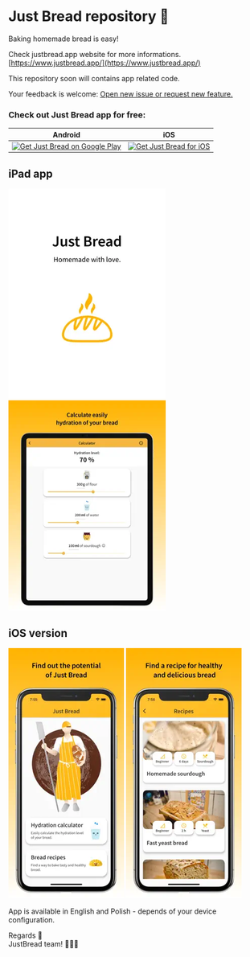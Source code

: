 # Just Bread repository 🥖

Baking homemade bread is easy!

Check justbread.app website for more informations. [https://www.justbread.app/](https://www.justbread.app/)  

This repository soon will contains app related code. 

Your feedback is welcome: [Open new issue or request new feature.](https://github.com/niezdamy/just-bread/issues/new)



### Check out Just Bread app for free:

Android | iOS
---|---
<a href='https://play.google.com/store/apps/details?id=app.JustBread&pcampaignid=pcampaignidMKT-Other-global-all-co-prtnr-py-PartBadge-Mar2515-1'><img width=200 alt='Get Just Bread on Google Play' src='https://play.google.com/intl/en_us/badges/static/images/badges/en_badge_web_generic.png'/> | <a href='https://apps.apple.com/us/app/just-bread/id1537955145?itsct=apps_box&itscg=30200'><img width=150 alt='Get Just Bread for iOS' src='https://user-images.githubusercontent.com/24459435/172480740-d70aff84-fcb6-4f4a-bbd1-a3e2fa58f3a9.svg'/>


## iPad app

![ipadOS_splash](/assets/iPadOS_splash.webp)
![iPad_calc](/assets/iPadOS_calc.webp)

## iOS version

![ios_home](/assets/iOS_home.webp)
![ios_recipes](/assets/iOS_recipes.webp)

App is available in English and Polish - depends of your device configuration.

Regards 👋  
JustBread team! 🍞🍞🍞
